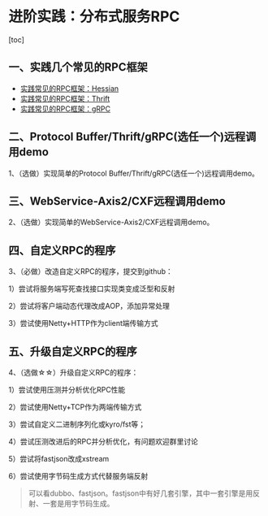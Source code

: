 # 进阶实践：分布式服务RPC

[toc]

## 一、实践几个常见的RPC框架

- [实践常见的RPC框架：Hessian](https://github.com/hefrankeleyn/JAVARebuild/blob/main/Week_09_%E5%88%86%E5%B8%83%E5%BC%8F%E6%9C%8D%E5%8A%A1/2022-02-16-%E5%AE%9E%E8%B7%B5%E5%B8%B8%E8%A7%81%E7%9A%84RPC%E6%A1%86%E6%9E%B6%EF%BC%9AHessian.md)
- [实践常见的RPC框架：Thrift](https://github.com/hefrankeleyn/JAVARebuild/blob/main/Week_09_%E5%88%86%E5%B8%83%E5%BC%8F%E6%9C%8D%E5%8A%A1/2022-02-17-%E5%AE%9E%E8%B7%B5%E5%B8%B8%E8%A7%81%E7%9A%84RPC%E6%A1%86%E6%9E%B6%EF%BC%9AThrift.md)
- [实践常见的RPC框架：gRPC]()

## 二、Protocol Buffer/Thrift/gRPC(选任一个)远程调用demo

1、（选做）实现简单的Protocol Buffer/Thrift/gRPC(选任一个)远程调用demo。

## 三、WebService-Axis2/CXF远程调用demo

2、（选做）实现简单的WebService-Axis2/CXF远程调用demo。

## 四、自定义RPC的程序

3、（必做）改造自定义RPC的程序，提交到github： 

1）尝试将服务端写死查找接口实现类变成泛型和反射

2）尝试将客户端动态代理改成AOP，添加异常处理 

3）尝试使用Netty+HTTP作为client端传输方式

## 五、升级自定义RPC的程序

4、（选做☆☆）升级自定义RPC的程序： 

1）尝试使用压测并分析优化RPC性能 

2）尝试使用Netty+TCP作为两端传输方式 

3）尝试自定义二进制序列化或kyro/fst等；

4）尝试压测改进后的RPC并分析优化，有问题欢迎群里讨论 

5）尝试将fastjson改成xstream 

6）尝试使用字节码生成方式代替服务端反射

> 可以看dubbo、fastjson。fastjson中有好几套引擎，其中一套引擎是用反射、一套是用字节码生成。
